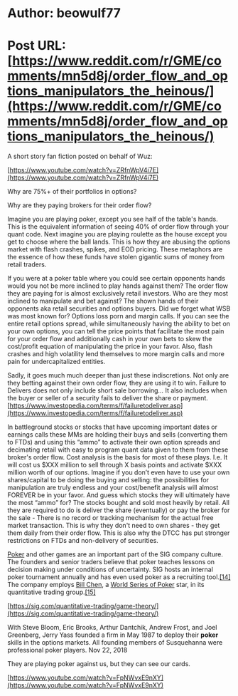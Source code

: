 # Author: beowulf77
# Post URL: [https://www.reddit.com/r/GME/comments/mn5d8j/order_flow_and_options_manipulators_the_heinous/](https://www.reddit.com/r/GME/comments/mn5d8j/order_flow_and_options_manipulators_the_heinous/)


A short story fan fiction posted on behalf of Wuz:

[https://www.youtube.com/watch?v=ZRfnWpV4i7E](https://www.youtube.com/watch?v=ZRfnWpV4i7E)

Why are 75%+ of their portfolios in options?

Why are they paying brokers for their order flow?

Imagine you are playing poker, except you see half of the table's hands. This is the equivalent information of seeing 40% of order flow through your quant code. Next imagine you are playing roulette as the house except you get to choose where the ball lands. This is how they are abusing the options market with flash crashes, spikes, and EOD pricing. These metaphors are the essence of how these funds have stolen gigantic sums of money from retail traders.

If you were at a poker table where you could see certain opponents hands would you not be more inclined to play hands against them? The order flow they are paying for is almost exclusively retail investors. Who are they most inclined to manipulate and bet against? The shown hands of their opponents aka retail securities and options buyers. Did we forget what WSB was most known for? Options loss porn and margin calls. If you can see the entire retail options spread, while simultaneously having the ability to bet on your own options, you can tell the price points that facilitate the most pain for your order flow and additionally cash in your own bets to skew the cost/profit equation of manipulating the price in your favor. Also, flash crashes and high volatility lend themselves to more margin calls and more pain for undercapitalized entities.

Sadly, it goes much much deeper than just these indiscretions. Not only are they betting against their own order flow, they are using it to win. Failure to Delivers does not only include short sale borrowing… It also includes when the buyer or seller of a security fails to deliver the share or payment. [https://www.investopedia.com/terms/f/failuretodeliver.asp](https://www.investopedia.com/terms/f/failuretodeliver.asp)

In battleground stocks or stocks that have upcoming important dates or earnings calls these MMs are holding their buys and sells (converting them to FTDs) and using this “ammo” to activate their own option spreads and decimating retail with easy to program quant data given to them from these broker's order flow. Cost analysis is the basis for most of these plays. I.e. It will cost us $XXX million to sell through X basis points and activate $XXX million worth of our options. Imagine if you don’t even have to use your own shares/capital to be doing the buying and selling: the possibilities for manipulation are truly endless and your cost/benefit analysis will almost FOREVER be in your favor. And guess which stocks they will ultimately have the most “ammo” for? The stocks bought and sold most heavily by retail. All they are required to do is deliver the share (eventually) or pay the broker for the sale - There is no record or tracking mechanism for the actual free market transaction. This is why they don't need to own shares - they get them daily from their order flow. This is also why the DTCC has put stronger restrictions on FTDs and non-delivery of securities.

[Poker](https://en.wikipedia.org/wiki/Poker) and other games are an important part of the SIG company culture. The founders and senior traders believe that poker teaches lessons on decision making under conditions of uncertainty. SIG hosts an internal poker tournament annually and has even used poker as a recruiting tool.[\[14\]](https://en.wikipedia.org/wiki/Susquehanna_International_Group#cite_note-14) The company employs [Bill Chen](https://en.wikipedia.org/wiki/Bill_Chen), a [World Series of Poker](https://en.wikipedia.org/wiki/World_Series_of_Poker) star, in its quantitative trading group.[\[15\]](https://en.wikipedia.org/wiki/Susquehanna_International_Group#cite_note-15)

[https://sig.com/quantitative-trading/game-theory/](https://sig.com/quantitative-trading/game-theory/)

With Steve Bloom, Eric Brooks, Arthur Dantchik, Andrew Frost, and Joel Greenberg, Jerry Yass founded a firm in May 1987 to deploy their **poker** skills in the options markets. All founding members of Susquehanna were professional poker players. Nov 22, 2018

They are playing poker against us, but they can see our cards.

[https://www.youtube.com/watch?v=FpNWvxE9nXY](https://www.youtube.com/watch?v=FpNWvxE9nXY)